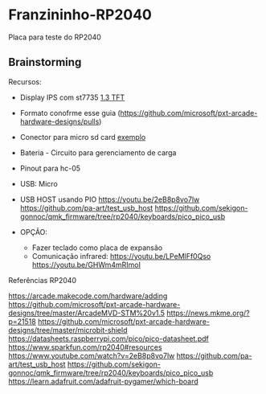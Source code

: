 # Franzininho-RP2040

Placa para teste do RP2040

## Brainstorming

Recursos:
- Display IPS com st7735 [1.3 TFT](https://pt.aliexpress.com/item/4001282467099.html?spm=a2g0o.productlist.0.0.2600479fzkLFuy&algo_pvid=41604a7a-2572-4824-af54-ab23fa447bef&algo_exp_id=41604a7a-2572-4824-af54-ab23fa447bef-2&pdp_ext_f=%7B%22sku_id%22%3A%2212000017591977476%22%7D&pdp_pi=-1%3B15.47%3B-1%3B-1%40salePrice%3BBRL%3Bsearch-mainSearch)
- Formato conofrme esse guia (https://github.com/microsoft/pxt-arcade-hardware-designs/pulls)
- Conector para micro sd card [exemplo](https://pt.aliexpress.com/item/1005002327556213.html?spm=a2g0o.productlist.0.0.5e17d13bajhceq&algo_pvid=1e473f28-a7a4-45c7-b086-8bc26ea62537&algo_exp_id=1e473f28-a7a4-45c7-b086-8bc26ea62537-2&pdp_ext_f=%7B%22sku_id%22%3A%2212000020103778220%22%7D&pdp_pi=-1%3B1.66%3B-1%3B2221%40salePrice%3BBRL%3Bsearch-mainSearch)
- Bateria - Circuito para gerenciamento de carga
- Pinout para hc-05
- USB: Micro
- USB HOST usando PIO 
    https://youtu.be/2eB8p8vo7lw
    https://github.com/pa-art/test_usb_host
    https://github.com/sekigon-gonnoc/qmk_firmware/tree/rp2040/keyboards/pico_pico_usb
   
 - OPÇÃO:
    - Fazer teclado como placa de expansão
    - Comunicação infrared: https://youtu.be/LPeMlFf0Qso  https://youtu.be/GHWm4mRImoI
 
Referências
RP2040

https://arcade.makecode.com/hardware/adding
https://github.com/microsoft/pxt-arcade-hardware-designs/tree/master/ArcadeMVD-STM%20v1.5
https://news.mkme.org/?p=21518
https://github.com/microsoft/pxt-arcade-hardware-designs/tree/master/microbit-shield
https://datasheets.raspberrypi.com/pico/pico-datasheet.pdf
https://www.sparkfun.com/rp2040#resources
https://www.youtube.com/watch?v=2eB8p8vo7lw
https://github.com/pa-art/test_usb_host
https://github.com/sekigon-gonnoc/qmk_firmware/tree/rp2040/keyboards/pico_pico_usb
https://learn.adafruit.com/adafruit-pygamer/which-board
